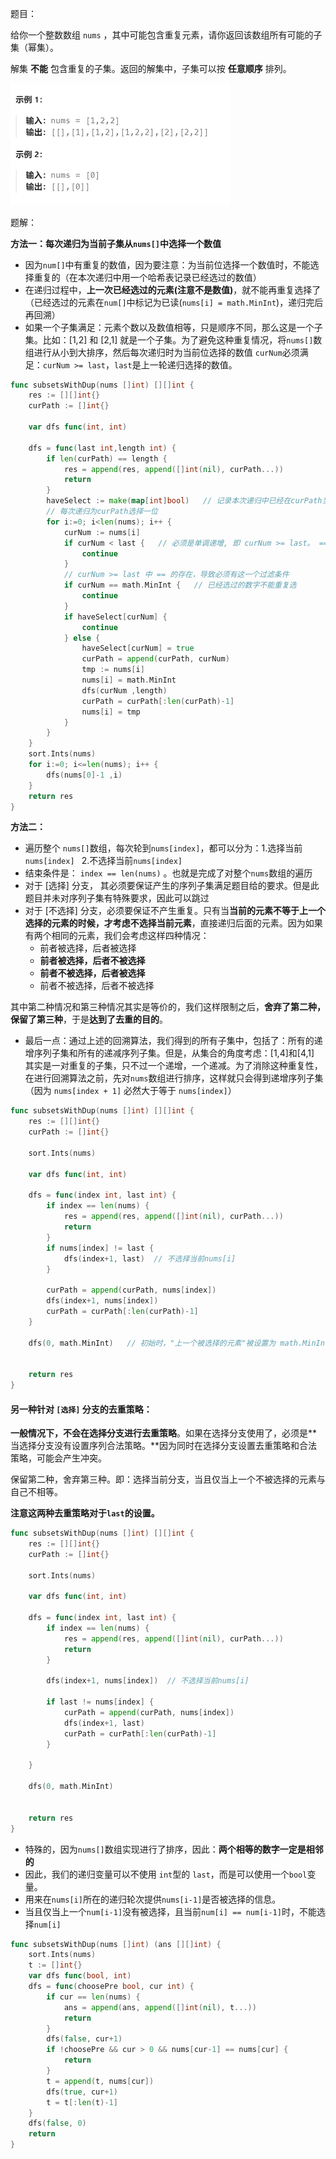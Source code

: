 题目：

给你一个整数数组 `nums` ，其中可能包含重复元素，请你返回该数组所有可能的子集（幂集）。

解集 **不能** 包含重复的子集。返回的解集中，子集可以按 **任意顺序** 排列。

<img src="90.子集II.assets/image-20230914195643653.png" alt="image-20230914195643653" style="zoom:50%;" />

题解：

**方法一：每次递归为当前子集从`nums[]`中选择一个数值**

- 因为`num[]`中有重复的数值，因为要注意：为当前位选择一个数值时，不能选择重复的（在本次递归中用一个哈希表记录已经选过的数值）
- 在递归过程中，**上一次已经选过的元素(注意不是数值)**，就不能再重复选择了（已经选过的元素在`num[]`中标记为已读(`nums[i] = math.MinInt`)，递归完后再回溯）
- 如果一个子集满足：元素个数以及数值相等，只是顺序不同，那么这是一个子集。比如：[1,2] 和 [2,1] 就是一个子集。为了避免这种重复情况，将`nums[]`数组进行从小到大排序，然后每次递归时为当前位选择的数值 `curNum`必须满足：`curNum >= last`，`last`是上一轮递归选择的数值。

```go
func subsetsWithDup(nums []int) [][]int {
    res := [][]int{}
    curPath := []int{}

    var dfs func(int, int)

    dfs = func(last int,length int) {
        if len(curPath) == length {
            res = append(res, append([]int(nil), curPath...))
            return
        }
        haveSelect := make(map[int]bool)   // 记录本次递归中已经在curPath当前位上已经出现过的nums[]数值
        // 每次递归为curPath选择一位
        for i:=0; i<len(nums); i++ {
            curNum := nums[i]
            if curNum < last {   // 必须是单调递增, 即 curNum >= last。 ==是必要的，因为这是一个可以出现重复的 nums[] 数组
                continue
            }
         	// curNum >= last 中 == 的存在，导致必须有这一个过滤条件
            if curNum == math.MinInt {   // 已经选过的数字不能重复选
                continue
            }
            if haveSelect[curNum] {
                continue
            } else {
                haveSelect[curNum] = true
                curPath = append(curPath, curNum)
                tmp := nums[i]
                nums[i] = math.MinInt
                dfs(curNum ,length)
                curPath = curPath[:len(curPath)-1]
                nums[i] = tmp
            }
        }
    }
    sort.Ints(nums)
    for i:=0; i<=len(nums); i++ {
        dfs(nums[0]-1 ,i)
    }
    return res
}
```

**方法二：**

- 遍历整个 `nums[]`数组，每次轮到`nums[index]`，都可以分为：1.选择当前`nums[index] `    2.不选择当前`nums[index] `  
- 结束条件是： `index == len(nums)` 。也就是完成了对整个`nums`数组的遍历
- 对于 [选择] 分支， 其必须要保证产生的序列子集满足题目给的要求。但是此题目并未对序列子集有特殊要求，因此可以跳过
- 对于 [不选择] 分支，必须要保证不产生重复。只有当**当前的元素不等于上一个选择的元素的时候，才考虑不选择当前元素**，直接递归后面的元素。因为如果有两个相同的元素，我们会考虑这样四种情况：
  - 前者被选择，后者被选择
  - **前者被选择，后者不被选择**
  - **前者不被选择，后者被选择**
  - 前者不被选择，后者不被选择

其中第二种情况和第三种情况其实是等价的，我们这样限制之后，**舍弃了第二种，保留了第三种**，于是**达到了去重的目的**。

- 最后一点：通过上述的回溯算法，我们得到的所有子集中，包括了：所有的递增序列子集和所有的递减序列子集。但是，从集合的角度考虑：[1,4]和[4,1] 其实是一对重复的子集，只不过一个递增，一个递减。为了消除这种重复性，在进行回溯算法之前，先对`nums`数组进行排序，这样就只会得到递增序列子集（因为 `nums[index + 1]` 必然大于等于 `nums[index]`）

```go
func subsetsWithDup(nums []int) [][]int {
    res := [][]int{}
    curPath := []int{}

    sort.Ints(nums)

    var dfs func(int, int)

    dfs = func(index int, last int) {
        if index == len(nums) {
            res = append(res, append([]int(nil), curPath...))
            return
        }
        if nums[index] != last {
            dfs(index+1, last)  // 不选择当前nums[i]
        }

        curPath = append(curPath, nums[index])
        dfs(index+1, nums[index])
        curPath = curPath[:len(curPath)-1]
    }
    
    dfs(0, math.MinInt)   // 初始时，"上一个被选择的元素"被设置为 math.MinInt这样一个不存在于nums[]中的数值
    

    return res
}
```

#### 另一种针对 `[选择]` 分支的去重策略：

**一般情况下，不会在选择分支进行去重策略**。如果在选择分支使用了，必须是**当选择分支没有设置序列合法策略。**因为同时在选择分支设置去重策略和合法策略，可能会产生冲突。

保留第二种，舍弃第三种。即：选择当前分支，当且仅当上一个不被选择的元素与自己不相等。

**注意这两种去重策略对于`last`的设置。**

```go
func subsetsWithDup(nums []int) [][]int {
    res := [][]int{}
    curPath := []int{}

    sort.Ints(nums)

    var dfs func(int, int)

    dfs = func(index int, last int) {
        if index == len(nums) {
            res = append(res, append([]int(nil), curPath...))
            return
        }
        
        dfs(index+1, nums[index])  // 不选择当前nums[i]
        
        if last != nums[index] {
            curPath = append(curPath, nums[index])
            dfs(index+1, last)
            curPath = curPath[:len(curPath)-1]
        }

    }
    
    dfs(0, math.MinInt)
    

    return res
}
```

- 特殊的，因为`nums[]`数组实现进行了排序，因此：**两个相等的数字一定是相邻的**
- 因此，我们的递归变量可以不使用 `int`型的 `last`，而是可以使用一个`bool`变量。
- 用来在`nums[i]`所在的递归轮次提供`nums[i-1]`是否被选择的信息。
- 当且仅当上一个`num[i-1]`没有被选择，且当前`num[i] == num[i-1]`时，不能选择`num[i]`

```go
func subsetsWithDup(nums []int) (ans [][]int) {
    sort.Ints(nums)
    t := []int{}
    var dfs func(bool, int)
    dfs = func(choosePre bool, cur int) {
        if cur == len(nums) {
            ans = append(ans, append([]int(nil), t...))
            return
        }
        dfs(false, cur+1)
        if !choosePre && cur > 0 && nums[cur-1] == nums[cur] {
            return
        }
        t = append(t, nums[cur])
        dfs(true, cur+1)
        t = t[:len(t)-1]
    }
    dfs(false, 0)
    return
}
```

